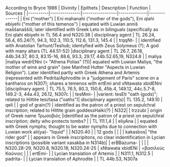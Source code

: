According to Bryce 1986
| Divinity |    Epithets   |    Description  |    Function  |    Sources   |
|----------|---------------|-----------------|--------------|--------------|
| Eni ("mother") | Eni mahanahi ("mother of the gods"), Eni qlahi ebiyehi ("mother of this temenos") | equated with Luwian anniš maššanaššiš; later identified with Greek Leto in bilinguals (specifically as Eni qlahi ebiyehi in TL 56.4 and N320.38  | disciplinary agent | TL 26.24, 56.4, 65.24(?), 94.3, 102.3, 110.5, 112.6, 131.3, 145.4 |
| trqqNt- |  | identified with Anatolian Tarhunt/Teshub; identyfied with Zeus Solymeus (?); A god with many altars (TL 44.51-52) |disciplinary agent | TL 26.7, 26.18, 44b.34.37, 80.3, 83.15-16, 88.6, 93.3, 29.17, 44b.52.65,19, N324.8 |
| maliya |maliya wedrENni (= "Athena Polias" (?))| equated with Luwian Maliya, "the mother of wine and grain" (see Manfred Hutter "Aspects in Luwian Religion"). Later identified partly with Greek Athena and Artemis (represented with Pedrita/Aphrodite in a "judgement of Paris" scene on a kantharos on N307); shares a temenos with ertEmi and xNtawata xbidENni |disciplinary agent. | TL 75.5, 76.5, 80.3, 150.6, 45b.4, 149.12, 44c.5.7-8, 149.2-3, 44a.43, 26.12, N307c |
| tesMmi- | |varient: tesEti "oath (gods)"; related to Hittite tesi/tasa ("oaths")| disciplinary agent(s)| TL 135.2, 149.10
| qeli | | god of grain(?) | identified as the patron of a priest on sepulchral inscription; related to Hittite grain goddessHalki(?) |  N322|
| trzzubi | origin of Greek name Τρωσοβιός |identified as the patron of a priest on sepulchral inscription; deity who protects tombs? | | TL 111.1,4 |
| eliyAna | | equated with Greek nymphs; thought to be water nymphs due to connection with Luwian work ali(ya)- "liquid" | | N320.40 |
| 12 gods | | | 
| kakasbos| "the rider god" | | appears in Greek inscripitons, no clear indentification in Lycian inscriptions (possible variant xaxakba in N314b)|
| erBBazuma- | | | | N320.28-29, N320.8, N320.18, N320.24-25
| xNtawata xbidENi | =βασιλεὺς Καύνιος | | 
| ertEmi- | | Lycian translation of Artemis | | N311.1, N312.5
| padrita- | | Lycian translation of Aphrodite | | TL 44b.53, N307a

